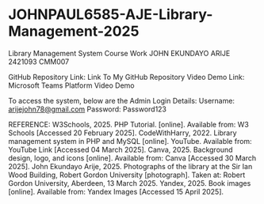# JOHNPAUL6585-AJE-Library-Management-2025
Library Management System Course Work
JOHN EKUNDAYO ARIJE
2421093
CMM007

GitHub Repository Link: Link To My GitHub Repository
Video Demo Link: Microsoft Teams Platform Video Demo

To access the system, below are the Admin Login Details:
Username: arijejohn78@gmail.com
Password: Password123

REFERENCE:
W3Schools, 2025. PHP Tutorial. [online]. Available from: W3 Schools [Accessed 20 February 2025].
CodeWithHarry, 2022. Library management system in PHP and MySQL [online]. YouTube. Available from: YouTube Link [Accessed 04 March 2025].
Canva, 2025. Background design, logo, and icons [online]. Available from: Canva  [Accessed 30 March 2025].
John Ekundayo Arije, 2025. Photographs of the library at the Sir Ian Wood Building, Robert Gordon University [photograph]. Taken at: Robert Gordon University, Aberdeen, 13 March 2025.
Yandex, 2025. Book images [online]. Available from: Yandex Images [Accessed 15 April 2025].

